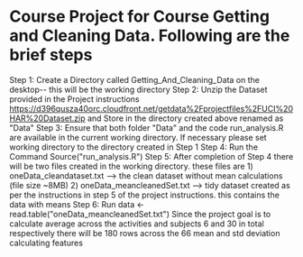 # Course Project for Course Getting and Cleaning Data. Following are the brief steps
Step 1: Create a Directory called Getting_And_Cleaning_Data on the desktop-- this will be the working directory
Step 2: Unzip the Dataset provided in the Project instructions https://d396qusza40orc.cloudfront.net/getdata%2Fprojectfiles%2FUCI%20HAR%20Dataset.zip 
and Store in the directory created above renamed as "Data"
Step 3: Ensure that both folder "Data" and the code run_analysis.R are available in the current working directory. If necessary please set working directory to the directory created in Step 1
Step 4: Run the Command Source("run_analysis.R")
Step 5: After completion of Step 4 there will be two files created in the working directory. these files are
    1) oneData_cleandataset.txt --> the clean dataset without mean calculations (file size ~8MB)
    2) oneData_meancleanedSet.txt --> tidy dataset created as per the instructions in step 5 of the project instructions. this
       contains the data with means
Step 6: Run data <- read.table("oneData_meancleanedSet.txt")
  Since the project goal is to calculate average across the activities and subjects 6 and 30 in total respectively there will be
  180 rows across the 66 mean and std deviation calculating features

